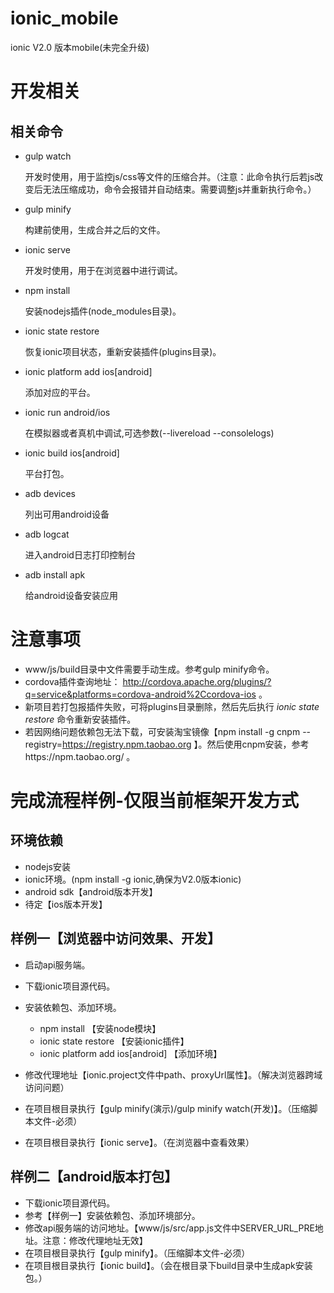 # ionic_mobile

ionic V2.0 版本mobile(未完全升级)

# 开发相关

## 相关命令

* gulp watch

	开发时使用，用于监控js/css等文件的压缩合并。（注意：此命令执行后若js改变后无法压缩成功，命令会报错并自动结束。需要调整js并重新执行命令。）

* gulp minify

	构建前使用，生成合并之后的文件。

* ionic serve

	开发时使用，用于在浏览器中进行调试。

* npm install

	安装nodejs插件(node_modules目录)。

* ionic state restore

	恢复ionic项目状态，重新安装插件(plugins目录)。

* ionic platform add ios[android]

	添加对应的平台。

* ionic run android/ios

	在模拟器或者真机中调试,可选参数(--livereload --consolelogs)

* ionic build ios[android]

	平台打包。

* adb devices

	列出可用android设备

* adb logcat

	进入android日志打印控制台

* adb install apk

	给android设备安装应用


# 注意事项

* www/js/build目录中文件需要手动生成。参考gulp minify命令。
* cordova插件查询地址： http://cordova.apache.org/plugins/?q=service&platforms=cordova-android%2Ccordova-ios 。
* 新项目若打包报插件失败，可将plugins目录删除，然后先后执行 *ionic state restore* 命令重新安装插件。
* 若因网络问题依赖包无法下载，可安装淘宝镜像【npm install -g cnpm --registry=https://registry.npm.taobao.org 】。然后使用cnpm安装，参考https://npm.taobao.org/ 。

# 完成流程样例-仅限当前框架开发方式

## 环境依赖

* nodejs安装
* ionic环境。(npm install -g ionic,确保为V2.0版本ionic)
* android sdk【android版本开发】
* 待定【ios版本开发】

## 样例一【浏览器中访问效果、开发】

* 启动api服务端。
* 下载ionic项目源代码。
* 安装依赖包、添加环境。
	* npm install 【安装node模块】
	* ionic state restore 【安装ionic插件】
	* ionic platform add ios[android] 【添加环境】

* 修改代理地址【ionic.project文件中path、proxyUrl属性】。（解决浏览器跨域访问问题）
* 在项目根目录执行【gulp minify(演示)/gulp minify watch(开发)】。（压缩脚本文件-必须）
* 在项目根目录执行【ionic serve】。（在浏览器中查看效果）

## 样例二【android版本打包】

* 下载ionic项目源代码。
* 参考【样例一】安装依赖包、添加环境部分。
* 修改api服务端的访问地址。【www/js/src/app.js文件中SERVER_URL_PRE地址。注意：修改代理地址无效】
* 在项目根目录执行【gulp minify】。（压缩脚本文件-必须）
* 在项目根目录执行【ionic build】。（会在根目录下build目录中生成apk安装包。）
